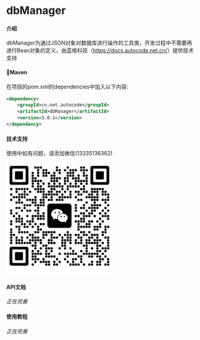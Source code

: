 # dbManager

#### 介绍
dbManager为通过JSON对象对数据库进行操作的工具类，开发过程中不需要再进行Bean对象的定义，由蓝格科技（<https://docs.autocode.net.cn/>）提供技术支持


#### 🍊Maven
在项目的pom.xml的dependencies中加入以下内容:
```xml
<dependency>
    <groupId>cn.net.autocode</groupId>
    <artifactId>dbManager</artifactId>
    <version>3.0.1</version>
</dependency>
```

#### 技术支持
使用中如有问题，请添加微信(13335136362)

<img src="\img.png" width="280px" height="auto">

#### API文档
*正在完善*

#### 使用教程
*正在完善*


